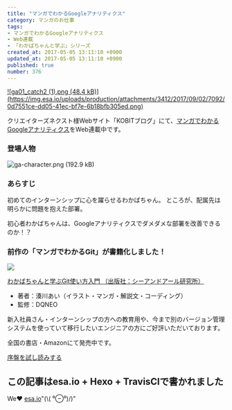```yaml
---
title: "マンガでわかるGoogleアナリティクス"
category: マンガのお仕事
tags:
- マンガでわかるGoogleアナリティクス
- Web連載
- 「わかばちゃんと学ぶ」シリーズ
created_at: 2017-05-05 13:11:10 +0900
updated_at: 2017-05-05 13:11:10 +0900
published: true
number: 376
---
```


<a href="https://kobit.in/archives/category/web%E3%83%9E%E3%83%BC%E3%82%B1%E3%83%86%E3%82%A3%E3%83%B3%E3%82%B0/%E3%83%9E%E3%83%B3%E3%82%AC%E3%81%A7%E3%82%8F%E3%81%8B%E3%82%8Bgoogle%E3%82%A2%E3%83%8A%E3%83%AA%E3%83%86%E3%82%A3%E3%82%AF%E3%82%B9">
![ga01_catch2 (1).png (48.4 kB)](https://img.esa.io/uploads/production/attachments/3412/2017/09/02/7092/0d7551ce-dd05-41ec-bf7e-6b18bfb305ed.png)
</a>

クリエイターズネクスト様Webサイト「KOBITブログ」にて、[マンガでわかるGoogleアナリティクス](https://kobit.in/archives/category/web%E3%83%9E%E3%83%BC%E3%82%B1%E3%83%86%E3%82%A3%E3%83%B3%E3%82%B0/%E3%83%9E%E3%83%B3%E3%82%AC%E3%81%A7%E3%82%8F%E3%81%8B%E3%82%8Bgoogle%E3%82%A2%E3%83%8A%E3%83%AA%E3%83%86%E3%82%A3%E3%82%AF%E3%82%B9)をWeb連載中です。

### 登場人物
![ga-character.png (192.9 kB)](https://img.esa.io/uploads/production/attachments/3412/2017/09/02/7092/25e698b2-96ba-4b9e-a849-85dc06f6f96d.png)

<!-- more -->

### あらすじ
初めてのインターンシップに心を躍らせるわかばちゃん。
ところが、配属先は明らかに問題を抱えた部署。

初心者わかばちゃんは、Googleアナリティクスでダメダメな部署を改善できるのか！？


### 前作の「マンガでわかるGit」が書籍化しました！
<a target="_blank" href="https://www.amazon.co.jp/gp/product/4863542178/ref=as_li_tl?ie=UTF8&camp=247&creative=1211&creativeASIN=4863542178&linkCode=as2&tag=cam51p-22&linkId=7ce9e777aff97d46dcec9f6aedf3429d"><img src="https://img.esa.io/uploads/production/attachments/3412/2017/07/06/7092/4225430e-938b-4f6c-86e3-0b8c2f6b8ccf.png"></a>

<a target="_blank" href="https://www.amazon.co.jp/gp/product/4863542178/ref=as_li_tl?ie=UTF8&camp=247&creative=1211&creativeASIN=4863542178&linkCode=as2&tag=cam51p-22&linkId=7ce9e777aff97d46dcec9f6aedf3429d">わかばちゃんと学ぶGit使い方入門 （出版社：シーアンドアール研究所）</a>

- 著者：湊川あい（イラスト・マンガ・解説文・コーディング）
- 監修：DQNEO

新入社員さん・インターンシップの方への教育用や、今まで別のバージョン管理システムを使っていて移行したいエンジニアの方にご好評いただいております。

全国の書店・Amazonにて発売中です。

<a target="_blank" href="https://www.amazon.co.jp/gp/product/4863542178/ref=as_li_tl?ie=UTF8&camp=247&creative=1211&creativeASIN=4863542178&linkCode=as2&tag=cam51p-22&linkId=7ce9e777aff97d46dcec9f6aedf3429d">序盤を試し読みする</a>

## この記事はesa.io + Hexo + TravisCIで書かれました
We❤️  [esa.io](https://esa.io/)"(\\( ⁰⊖⁰)/)"
